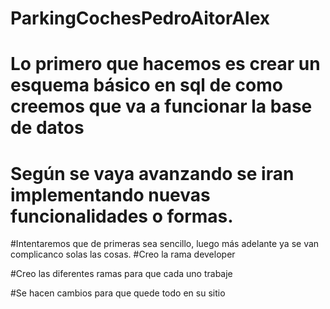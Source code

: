# ParkingCochesPedroAitorAlex

# Lo primero que hacemos es crear un esquema básico en sql de como creemos que va a funcionar la base de datos
# Según se vaya avanzando se iran implementando nuevas funcionalidades o formas.

#Intentaremos que de primeras sea sencillo, luego más adelante ya se van complicanco solas las cosas.
#Creo la rama developer

#Creo las diferentes ramas para que cada uno trabaje

#Se hacen cambios para que quede todo en su sitio